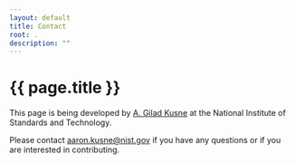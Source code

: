 ```yaml
---
layout: default
title: Contact 
root: .
description: ""
---
```


# {{ page.title }} 

This page is being developed by [A. Gilad Kusne](https://www.nist.gov/people/aaron-gilad-kusne) at the National Institute of Standards and Technology. 

Please contact [aaron.kusne@nist.gov](mailto:aaron.kusne@nist.gov?subject=REMI) if you have any questions or if you are interested in contributing.
